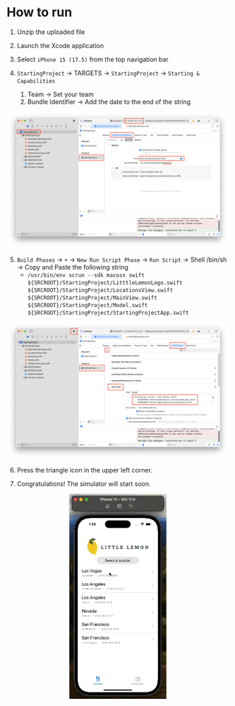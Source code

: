 # How to run

1. Unzip the uploaded file

2. Launch the Xcode application

3. Select `iPhone 15 (17.5)` from the top navigation bar

4. `StartingProject` -> TARGETS -> `StartingProject` -> `Starting & Capabilities`
   1. Team -> Set your team
   2. Bundle Identifier -> Add the date to the end of the string

<p align="center">
     <img src="https://github.com/mukoubuchi/Little-Lemon-reservation-app/blob/main/image/howToRun_1.png">
</p>

5. `Build Phases` -> `+` -> `New Run Script Phase` -> `Run Script` -> Shell /bin/sh -> Copy and Paste the following string
   - `/usr/bin/env xcrun --sdk macosx swift ${SRCROOT}/StartingProject/LitttleLemonLogo.swift ${SRCROOT}/StartingProject/LocationsView.swift ${SRCROOT}/StartingProject/MainView.swift ${SRCROOT}/StartingProject/Model.swift ${SRCROOT}/StartingProject/StartingProjectApp.swift`

<p align="center">
     <img src="https://github.com/mukoubuchi/Little-Lemon-reservation-app/blob/main/image/howToRun_2.png">
</p>

6. Press the triangle icon in the upper left corner.

7. Congratulations! The simulator will start soon.

<p align="center">
     <img src="https://github.com/mukoubuchi/Little-Lemon-reservation-app/blob/main/image/littleLemonReservation.gif">
</p>